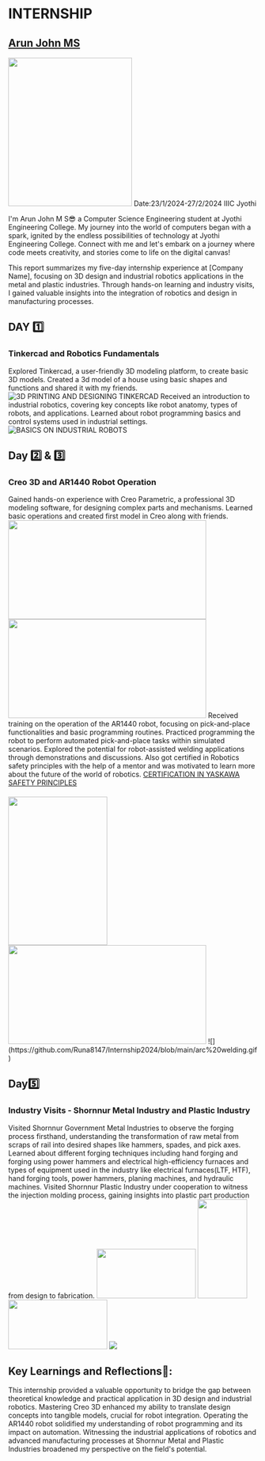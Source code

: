 # INTERNSHIP
## [Arun John MS](https://github.com/Runa8147)
<img src=https://github.com/Runa8147/Internship2024/blob/main/arunph.jpg width="250" height="300">
Date:23/1/2024-27/2/2024
IIIC Jyothi

I'm Arun John M S😎 a Computer Science Engineering student at Jyothi Engineering College.
My journey into the world of computers began with a spark, ignited by the endless possibilities of technology at Jyothi Engineering College. Connect with me and let's embark on a journey where code meets creativity, and stories come to life on the digital canvas!

This report summarizes my five-day internship experience at [Company Name], focusing on 3D design and industrial robotics applications in the metal and plastic industries. Through hands-on learning and industry visits, I gained valuable insights into the integration of robotics and design in manufacturing processes.

## DAY 1️⃣
### Tinkercad and Robotics Fundamentals
Explored Tinkercad, a user-friendly 3D modeling platform, to create basic 3D models.
Created a 3d model of a house using basic shapes and functions and shared it with my friends. 
![3D PRINTING AND DESIGNING TINKERCAD](https://github.com/Runa8147/Internship2024/blob/main/house3d.png)
Received an introduction to industrial robotics, covering key concepts like robot anatomy, types of robots, and applications.
Learned about robot programming basics and control systems used in industrial settings.
![BASICS ON INDUSTRIAL ROBOTS](https://github.com/Runa8147/Internship2024/blob/main/ROBOTIC%20ARM.jpg)

## Day 2️⃣ & 3️⃣
### Creo 3D and AR1440 Robot Operation
Gained hands-on experience with Creo Parametric, a professional 3D modeling software, for designing complex parts and mechanisms.
Learned basic operations and created first model in Creo along with friends.
<img src=https://github.com/Runa8147/Internship2024/blob/main/CREO.jpg width="400" height="200">
<img src=https://github.com/Runa8147/Internship2024/blob/main/WhatsApp%20Image%202024-01-26%20at%2022.12.49_652d1f95.jpg width="400" height="200">
Received training on the operation of the AR1440 robot, focusing on pick-and-place functionalities and basic programming routines.
Practiced programming the robot to perform automated pick-and-place tasks within simulated scenarios.
Explored the potential for robot-assisted welding applications through demonstrations and discussions.
Also got certified in Robotics safety principles with the help of a mentor and was motivated to learn more about the future of the world of robotics.
[CERTIFICATION IN YASKAWA SAFETY PRINCIPLES](https://github.com/Runa8147/Internship2024/blob/main/MTEC%20CertificateAbsorbFields-1.pdf)
####
<img src=https://github.com/Runa8147/Internship2024/blob/main/MOTOMAN-AR1440_max.png width="200" height="300">
<img src=https://github.com/Runa8147/Internship2024/blob/main/ROBOTIC%20ARM.jpg width="400" height="200">
![](https://github.com/Runa8147/Internship2024/blob/main/arc%20welding.gif)

## Day5️⃣
### Industry Visits - Shornnur Metal Industry and Plastic Industry
Visited Shornnur Government Metal Industries to observe the forging process firsthand, understanding the transformation of raw metal from scraps of rail into desired shapes like hammers, spades, and pick axes.
Learned about different forging techniques including hand forging and forging using power hammers and electrical high-efficiency furnaces and types of equipment used in the industry like electrical furnaces(LTF, HTF), hand forging tools, power hammers, planing machines, and hydraulic machines.
Visited Shornnur Plastic Industry under cooperation to witness the injection molding process, gaining insights into plastic part production from design to fabrication.
<img src=https://github.com/Runa8147/Internship2024/blob/main/IMG-20240127-WA0002.jpg width="200" height="100">
<img src=https://github.com/Runa8147/Internship2024/blob/main/IMG-20240127-WA0003.jpg width="100" height="200">
<img src=https://github.com/Runa8147/Internship2024/blob/main/IMG-20240127-WA0005.jpg width="200" height="100">
![](https://github.com/Runa8147/Internship2024/blob/main/powerhammer.gif)



## Key Learnings and Reflections📝:
This internship provided a valuable opportunity to bridge the gap between theoretical knowledge and practical application in 3D design and industrial robotics.
Mastering Creo 3D enhanced my ability to translate design concepts into tangible models, crucial for robot integration.
Operating the AR1440 robot solidified my understanding of robot programming and its impact on automation.
Witnessing the industrial applications of robotics and advanced manufacturing processes at Shornnur Metal and Plastic Industries broadened my perspective on the field's potential.
